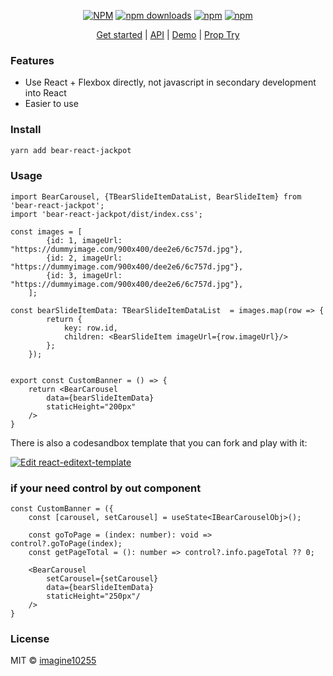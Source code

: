 

<div align="center">



[![NPM](https://img.shields.io/npm/v/bear-react-jackpot.svg?style=for-the-badge)](https://www.npmjs.com/package/bear-react-jackpot)
[![npm downloads](https://img.shields.io/npm/dm/bear-react-jackpot.svg?style=for-the-badge)](https://www.npmjs.com/package/bear-react-jackpot)
[![npm](https://img.shields.io/npm/dt/bear-react-jackpot.svg?style=for-the-badge)](https://www.npmjs.com/package/bear-react-jackpot)
[![npm](https://img.shields.io/npm/l/bear-react-jackpot?style=for-the-badge)](https://github.com/bear-react-jackpot/bear-react-jackpot/blob/master/LICENSE)

</div>

<p align="center">
  <a href="https://carousel.bearests.com">Get started</a> | 
  <a href="https://carousel.bearests.com/api">API</a> |
  <a href="https://carousel.bearests.com/example/text-animations">Demo</a> |
  <a href="https://carousel.bearests.com/props-try">Prop Try</a>
</p>

### Features

- Use React + Flexbox directly, not javascript in secondary development into React
- Easier to use


### Install

```bash
yarn add bear-react-jackpot
```

### Usage

```tsx
import BearCarousel, {TBearSlideItemDataList, BearSlideItem} from 'bear-react-jackpot';
import 'bear-react-jackpot/dist/index.css';

const images = [
        {id: 1, imageUrl: "https://dummyimage.com/900x400/dee2e6/6c757d.jpg"},
        {id: 2, imageUrl: "https://dummyimage.com/900x400/dee2e6/6c757d.jpg"},
        {id: 3, imageUrl: "https://dummyimage.com/900x400/dee2e6/6c757d.jpg"},
    ];
    
const bearSlideItemData: TBearSlideItemDataList  = images.map(row => {
        return {
            key: row.id,
            children: <BearSlideItem imageUrl={row.imageUrl}/>
        };
    });


export const CustomBanner = () => {
    return <BearCarousel 
        data={bearSlideItemData}
        staticHeight="200px"
    />
}
```

There is also a codesandbox template that you can fork and play with it:

[![Edit react-editext-template](https://codesandbox.io/static/img/play-codesandbox.svg)](https://codesandbox.io/s/bear-react-jackpot-9h6eu)



### if your need control by out component

```tsx
const CustomBanner = ({
    const [carousel, setCarousel] = useState<IBearCarouselObj>();
  
    const goToPage = (index: number): void => control?.goToPage(index);
    const getPageTotal = (): number => control?.info.pageTotal ?? 0;

    <BearCarousel
        setCarousel={setCarousel}
        data={bearSlideItemData}
        staticHeight="250px"/
    />
}
```

### License

MIT © [imagine10255](https://github.com/imagine10255)
